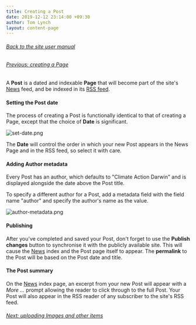 ```yaml
---
title: Creating a Post
date: 2019-12-12 23:14:00 +09:30
author: Tom Lynch
layout: content-page
---
```


###### [Back to the site user manual](/administration/)

###### [Previous: creating a Page](/creating-a-page/)

A **Post** is a dated and indexable **Page** that will become part of the site's [News](/news/) feed, and be indexed in its [RSS feed](/feed.xml).

#### Setting the Post date

The process of creating a Post is functionally identical to that of creating a Page, except that the choice of **Date** is significant.

![set-date.png](/uploads/set-date.png)

The **Date** will control the order in which your new Post appears in the News Page and in the RSS feed, so select it with care.

#### Adding Author metadata

Every Post has an author, which defaults to "Climate Action Darwin" and is displayed alongside the date above the Post title.

To specify a different author for a Post, add a metadata field with the field name "author" and specify the author's name as the value.

![author-metadata.png](/uploads/author-metadata.png)

#### Publishing

After you've completed and saved your Post, don't forget to use the **Publish changes** button to synchronise it with the publicly available site. This will cause the [News](/news/) index and the Post page itself to appear. The **permalink** to the Post will be based on the Post date and title.

#### The Post summary

On the [News](/news/) index page, an excerpt from your new Post will appear with a *More …* prompt allowing the reader to click through to the full Post. Your Post will also appear in the RSS reader of any subscriber to the site's RSS feed.

###### [Next: uploading Images and other items](/uploading-images/)